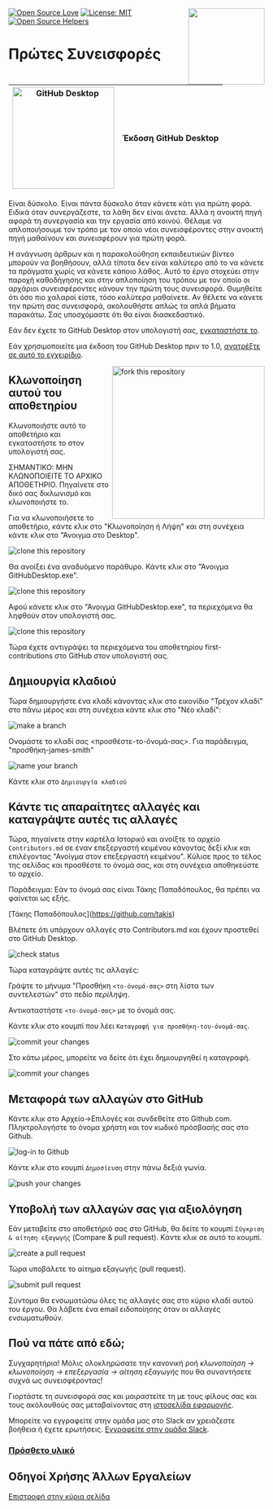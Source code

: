[![Open Source Love](https://badges.frapsoft.com/os/v1/open-source.svg?v=103)](https://github.com/ellerbrock/open-source-badges/)
[<img align="right" width="150" src="https://firstcontributions.github.io/assets/gui-tool-tutorials/github-desktop-tutorial/join-slack-team.png">](https://join.slack.com/t/firstcontributors/shared_invite/zt-1hg51qkgm-Xc7HxhsiPYNN3ofX2_I8FA)
[![License: MIT](https://img.shields.io/badge/License-MIT-green.svg)](https://opensource.org/licenses/MIT)
[![Open Source Helpers](https://www.codetriage.com/roshanjossey/first-contributions/badges/users.svg)](https://www.codetriage.com/roshanjossey/first-contributions)

# Πρώτες Συνεισφορές

| <img alt="GitHub Desktop" src="https://desktop.github.com/images/desktop-icon.svg" width="200"> | Έκδοση GitHub Desktop |
| ----------------------------------------------------------------------------------------------- | --------------------- |

Είναι δύσκολο. Είναι πάντα δύσκολο όταν κάνετε κάτι για πρώτη φορά. Ειδικά όταν συνεργάζεστε, τα λάθη δεν είναι άνετα. Αλλά η ανοικτή πηγή αφορά τη συνεργασία και την εργασία από κοινού. Θέλαμε να απλοποιήσουμε τον τρόπο με τον οποίο νέοι συνεισφέροντες στην ανοικτή πηγή μαθαίνουν και συνεισφέρουν για πρώτη φορά.

Η ανάγνωση άρθρων και η παρακολούθηση εκπαιδευτικών βίντεο μπορούν να βοηθήσουν, αλλά τίποτα δεν είναι καλύτερο από το να κάνετε τα πράγματα χωρίς να κάνετε κάποιο λάθος. Αυτό το έργο στοχεύει στην παροχή καθοδήγησης και στην απλοποίηση του τρόπου με τον οποίο οι αρχάριοι συνεισφέροντες κάνουν την πρώτη τους συνεισφορά. Θυμηθείτε ότι όσο πιο χαλαροί είστε, τόσο καλύτερα μαθαίνετε. Αν θέλετε να κάνετε την πρώτη σας συνεισφορά, ακολουθήστε απλώς τα απλά βήματα παρακάτω. Σας υποσχόμαστε ότι θα είναι διασκεδαστικό.

Εάν δεν έχετε το GitHub Desktop στον υπολογιστή σας, [εγκαταστήστε το](https://desktop.github.com/).

Εάν χρησιμοποιείτε μια έκδοση του GitHub Desktop πριν το 1.0, [ανατρέξτε σε αυτό το εγχειρίδιο](github-desktop-old-version-tutorial.md).

<img align="right" width="300" src="https://firstcontributions.github.io/assets/gui-tool-tutorials/github-desktop-tutorial/fork.png" alt="fork this repository" />

## Κλωνοποίηση αυτού του αποθετηρίου

Κλωνοποιήστε αυτό το αποθετήριο και εγκαταστήστε το στον υπολογιστή σας.

ΣΗΜΑΝΤΙΚΟ: ΜΗΝ ΚΛΩΝΟΠΟΙΕΙΤΕ ΤΟ ΑΡΧΙΚΟ ΑΠΟΘΕΤΗΡΙΟ. Πηγαίνετε στο δικό σας δικλωνισμό και κλωνοποιήστε το.

Για να κλωνοποιήσετε το αποθετήριο, κάντε κλικ στο "Κλωνοποίηση ή Λήψη" και στη συνέχεια κάντε κλικ στο "Άνοιγμα στο Desktop".

<img src="https://firstcontributions.github.io/assets/gui-tool-tutorials/github-desktop-tutorial/dt1-clonetodesktop.png" alt="clone this repository" />

Θα ανοίξει ένα αναδυόμενο παράθυρο. Κάντε κλικ στο "Άνοιγμα GitHubDesktop.exe".

<img src="https://firstcontributions.github.io/assets/gui-tool-tutorials/github-desktop-tutorial/dt1-open-githubdesktop.png" alt="clone this repository" />

Αφού κάνετε κλικ στο "Άνοιγμα GitHubDesktop.exe", τα περιεχόμενα θα ληφθούν στον υπολογιστή σας.

<img src="https://firstcontributions.github.io/assets/gui-tool-tutorials/github-desktop-tutorial/dt1-downloaded.png" alt="clone this repository" />

Τώρα έχετε αντιγράψει τα περιεχόμενα του αποθετηρίου first-contributions στο GitHub στον υπολογιστή σας.

## Δημιουργία κλαδιού

Τώρα δημιουργήστε ένα κλαδί κάνοντας κλικ στο εικονίδιο "Τρέχον κλαδί" στο πάνω μέρος και στη συνέχεια κάντε κλικ στο "Νέο κλαδί":

<img src="https://firstcontributions.github.io/assets/gui-tool-tutorials/github-desktop-tutorial/dt1-create-branch.png" alt="make a branch" />

Ονομάστε το κλαδί σας <προσθέστε-το-όνομά-σας>. Για παράδειγμα, "προσθήκη-james-smith"

<img src="https://firstcontributions.github.io/assets/gui-tool-tutorials/github-desktop-tutorial/dt1-create-branch-name.png" alt="name your branch" />

Κάντε κλικ στο `Δημιουργία κλαδιού`

## Κάντε τις απαραίτητες αλλαγές και καταγράψτε αυτές τις αλλαγές

Τώρα, πηγαίνετε στην καρτέλα Ιστορικό και ανοίξτε το αρχείο `Contributors.md` σε έναν επεξεργαστή κειμένου κάνοντας δεξί κλικ και επιλέγοντας "Ανοίγμα στον επεξεργαστή κειμένου". Κύλισε προς το τέλος της σελίδας και προσθέστε το όνομά σας, και στη συνέχεια αποθηκεύστε το αρχείο.

Παράδειγμα: Εάν το όνομά σας είναι Τάκης Παπαδόπουλος, θα πρέπει να φαίνεται ως εξής.

\[Τάκης Παπαδόπουλος](https://github.com/takis)

Βλέπετε ότι υπάρχουν αλλαγές στο Contributors.md και έχουν προστεθεί στο GitHub Desktop.

<img src="https://firstcontributions.github.io/assets/gui-tool-tutorials/github-desktop-tutorial/dt1-status.png" alt="check status" />

Τώρα καταγράψτε αυτές τις αλλαγές:

Γράψτε το μήνυμα "Προσθήκη `<το-όνομά-σας>` στη λίστα των συντελεστών" στο πεδίο _περίληψη_.

Αντικαταστήστε `<το-όνομά-σας>` με το όνομά σας.

Κάντε κλικ στο κουμπί που λέει `Καταγραφή για προσθήκη-του-όνομά-σας`.

<img src="https://firstcontributions.github.io/assets/gui-tool-tutorials/github-desktop-tutorial/dt1-commit1.png" alt="commit your changes" />

Στο κάτω μέρος, μπορείτε να δείτε ότι έχει δημιουργηθεί η καταγραφή.

<img src="https://firstcontributions.github.io/assets/gui-tool-tutorials/github-desktop-tutorial/dt1-commit2.png" alt="commit your changes" />

## Μεταφορά των αλλαγών στο GitHub

Κάντε κλικ στο Αρχείο->Επιλογές και συνδεθείτε στο Github.com. Πληκτρολογήστε το όνομα χρήστη και τον κωδικό πρόσβασής σας στο Github.

<img src="https://firstcontributions.github.io/assets/gui-tool-tutorials/github-desktop-tutorial/dt1-sign-in.png" alt="log-in to Github" />

Κάντε κλικ στο κουμπί `Δημοσίευση` στην πάνω δεξιά γωνία.

<img src="https://firstcontributions.github.io/assets/gui-tool-tutorials/github-desktop-tutorial/dt1-publish1.png" alt="push your changes" />

## Υποβολή των αλλαγών σας για αξιολόγηση

Εάν μεταβείτε στο αποθετήριό σας στο GitHub, θα δείτε το κουμπί `Σύγκριση & αίτηση εξαγωγής` (Compare & pull request). Κάντε κλικ σε αυτό το κουμπί.

<img src="https://firstcontributions.github.io/assets/gui-tool-tutorials/github-desktop-tutorial/compare-and-pull.png" alt="create a pull request" />

Τώρα υποβάλετε το αίτημα εξαγωγής (pull request).

<img src="https://firstcontributions.github.io/assets/gui-tool-tutorials/github-desktop-tutorial/submit-pull-request.png" alt="submit pull request" />

Σύντομα θα ενσωματώσω όλες τις αλλαγές σας στο κύριο κλαδί αυτού του έργου. Θα λάβετε ένα email ειδοποίησης όταν οι αλλαγές ενσωματωθούν.

## Πού να πάτε από εδώ;

Συγχαρητήρια! Μόλις ολοκληρώσατε την κανονική ροή _κλωνοποίηση -> κλωνοποίηση -> επεξεργασία -> αίτηση εξαγωγής_ που θα συναντήσετε συχνά ως συνεισφέροντας!

Γιορτάστε τη συνεισφορά σας και μοιραστείτε τη με τους φίλους σας και τους ακόλουθούς σας μεταβαίνοντας στη [ιστοσελίδα εφαρμογής](https://firstcontributions.github.io#social-share).

Μπορείτε να εγγραφείτε στην ομάδα μας στο Slack αν χρειάζεστε βοήθεια ή έχετε ερωτήσεις. [Εγγραφείτε στην ομάδα Slack](https://join.slack.com/t/firstcontributors/shared_invite/zt-1hg51qkgm-Xc7HxhsiPYNN3ofX2_I8FA).

### [Πρόσθετο υλικό](../additional-material/git_workflow_scenarios/additional-material.md)

## Οδηγοί Χρήσης Άλλων Εργαλείων

[Επιστροφή στην κύρια σελίδα](https://github.com/firstcontributions/first-contributions#tutorials-using-other-tools)
